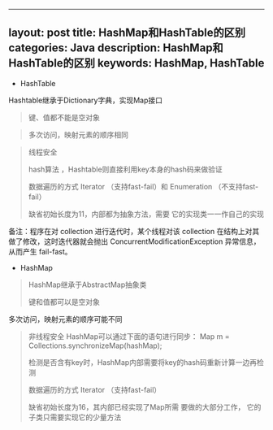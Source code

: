  ---
layout: post
title: HashMap和HashTable的区别
categories: Java
description:  HashMap和HashTable的区别
keywords: HashMap, HashTable
---
 
 
 
 
 
 
 
 - HashTable


> 
Hashtable继承于Dictionary字典，实现Map接口  

> 键、值都不能是空对象 
 
 >多次访问，映射元素的顺序相同  
 
>线程安全 
> 
>
>hash算法 ，Hashtable则直接利用key本身的hash码来做验证 
>
>数据遍历的方式 Iterator （支持fast-fail）和 Enumeration （不支持fast-fail） 
> 
> 缺省初始长度为11，内部都为抽象方法，需要 它的实现类一一作自己的实现 

备注：程序在对 collection 进行迭代时，某个线程对该 collection 在结构上对其做了修改，这时迭代器就会抛出 ConcurrentModificationException 异常信息，从而产生 fail-fast。

 - HashMap

> HashMap继承于AbstractMap抽象类 
> 
> 键和值都可以是空对象  
> 
 多次访问，映射元素的顺序可能不同  
 
>  非线程安全 
 HashMap可以通过下面的语句进行同步：
Map m = Collections.synchronizeMap(hashMap);
> 
> 检测是否含有key时，HashMap内部需要将key的hash码重新计算一边再检测
> 
> 数据遍历的方式 Iterator （支持fast-fail）
> 
> 缺省初始长度为16，其内部已经实现了Map所需 要做的大部分工作， 它的子类只需要实现它的少量方法